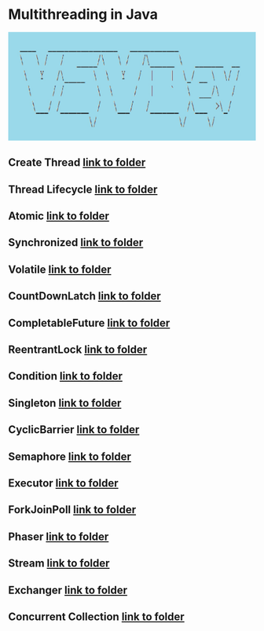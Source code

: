 # **Multithreading in Java**
![logo](banner.jpg)
## **Create Thread** [link to folder](src/com/vsvdev/create)

## **Thread Lifecycle** [link to folder](src/com/vsvdev/threadlife)

## **Atomic** [link to folder](src/com/vsvdev/atomic)

## **Synchronized** [link to folder](src/com/vsvdev/synchro)

## **Volatile** [link to folder](src/com/vsvdev/volatil)

## **CountDownLatch** [link to folder](src/com/vsvdev/countdown)

## **CompletableFuture** [link to folder](src/com/vsvdev/completablefuture)

## **ReentrantLock** [link to folder](src/com/vsvdev/reentrantlock)

## **Condition** [link to folder](src/com/vsvdev/reentrantlock)

## **Singleton** [link to folder](src/com/vsvdev/singleton)

## **CyclicBarrier** [link to folder](src/com/vsvdev/cyclicbar)

## **Semaphore** [link to folder](src/com/vsvdev/semaphore)

## **Executor** [link to folder](src/com/vsvdev/executor)

## **ForkJoinPoll** [link to folder](src/com/vsvdev/forkjoin)

## **Phaser** [link to folder](src/com/vsvdev/phaser)

## **Stream** [link to folder](src/com/vsvdev/stream)

## **Exchanger** [link to folder](src/com/vsvdev/exchanger)

## **Concurrent Collection** [link to folder](src/com/vsvdev/concurrentcollect)
